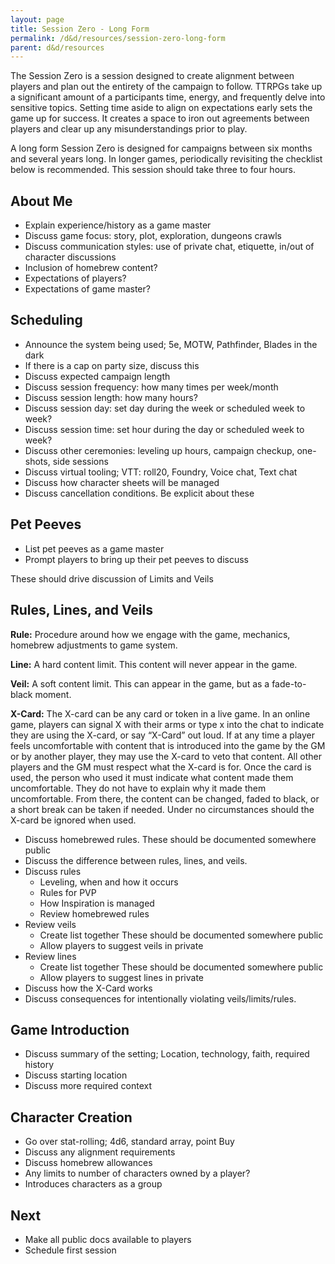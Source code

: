 ```yaml
---
layout: page
title: Session Zero - Long Form
permalink: /d&d/resources/session-zero-long-form
parent: d&d/resources
---
```


The Session Zero is a session designed to create alignment between players and plan out the entirety of the campaign to follow. TTRPGs take up a significant amount of a participants time, energy, and frequently delve into sensitive topics. Setting time aside to align on expectations early sets the game up for success. It creates a space to iron out agreements between players and clear up any misunderstandings prior to play.

A long form Session Zero is designed for campaigns between six months and several years long. In longer games, periodically revisiting the checklist below is recommended. This session should take three to four hours.

## About Me

- Explain experience/history as a game master
- Discuss game focus: story, plot, exploration, dungeons crawls
- Discuss communication styles: use of private chat, etiquette, in/out of character discussions
- Inclusion of homebrew content?
- Expectations of players?
- Expectations of game master?

## Scheduling

- Announce the system being used; 5e, MOTW, Pathfinder, Blades in the dark
- If there is a cap on party size, discuss this
- Discuss expected campaign length
- Discuss session frequency: how many times per week/month
- Discuss session length: how many hours?
- Discuss session day: set day during the week or scheduled week to week?
- Discuss session time: set hour during the day or scheduled week to week?
- Discuss other ceremonies: leveling up hours, campaign checkup, one-shots, side sessions
- Discuss virtual tooling; VTT: roll20, Foundry, Voice chat, Text chat
- Discuss how character sheets will be managed
- Discuss cancellation conditions. Be explicit about these

## Pet Peeves

- List pet peeves as a game master
- Prompt players to bring up their pet peeves to discuss

These should drive discussion of Limits and Veils

## Rules, Lines, and Veils

**Rule:** Procedure around how we engage with the game, mechanics, homebrew adjustments to game system.

**Line:** A hard content limit. This content will never appear in the game.

**Veil:** A soft content limit. This can appear in the game, but as a fade-to-black moment.

**X-Card:** The X-card can be any card or token in a live game. In an online game, players can signal X with their arms or type x into the chat to indicate they are using the X-card, or say “X-Card” out loud. If at any time a player feels uncomfortable with content that is introduced into the game by the GM or by another player, they may use the X-card to veto that content. All other players and the GM must respect what the X-card is for. Once the card is used, the person who used it must indicate what content made them uncomfortable. They do not have to explain why it made them uncomfortable. From there, the content can be changed, faded to black, or a short break can be taken if needed. Under no circumstances should the X-card be ignored when used.

- Discuss homebrewed rules. These should be documented somewhere public
- Discuss the difference between rules, lines, and veils.
- Discuss rules
  - Leveling, when and how it occurs
  - Rules for PVP
  - How Inspiration is managed
  - Review homebrewed rules
- Review veils
  - Create list together These should be documented somewhere public
  - Allow players to suggest veils in private
- Review lines
  - Create list together These should be documented somewhere public
  - Allow players to suggest lines in private
- Discuss how the X-Card works
- Discuss consequences for intentionally violating veils/limits/rules.

## Game Introduction

- Discuss summary of the setting; Location, technology, faith, required history
- Discuss starting location
- Discuss more required context

## Character Creation

- Go over stat-rolling; 4d6, standard array, point Buy
- Discuss any alignment requirements
- Discuss homebrew allowances
- Any limits to number of characters owned by a player?
- Introduces characters as a group

## Next

- Make all public docs available to players
- Schedule first session
